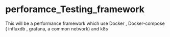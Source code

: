 # perforamce_Testing_framework
This will be a performance framework which use Docker , Docker-compose ( influxdb , grafana, a common network) and k8s
